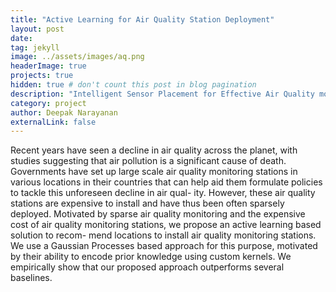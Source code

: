 ```yaml
---
title: "Active Learning for Air Quality Station Deployment"
layout: post
date:
tag: jekyll
image: ../assets/images/aq.png
headerImage: true
projects: true
hidden: true # don't count this post in blog pagination
description: "Intelligent Sensor Placement for Effective Air Quality monitoring."
category: project
author: Deepak Narayanan
externalLink: false
---
```



Recent years have seen a decline in air quality across the planet,
with studies suggesting that air pollution is a significant cause of
death. Governments have set up large scale air quality monitoring
stations in various locations in their countries that can help aid
them formulate policies to tackle this unforeseen decline in air qual-
ity. However, these air quality stations are expensive to install and
have thus been often sparsely deployed. Motivated by sparse air
quality monitoring and the expensive cost of air quality monitoring
stations, we propose an active learning based solution to recom-
mend locations to install air quality monitoring stations. We use a
Gaussian Processes based approach for this purpose, motivated by
their ability to encode prior knowledge using custom kernels. We
empirically show that our proposed approach outperforms several
baselines.

